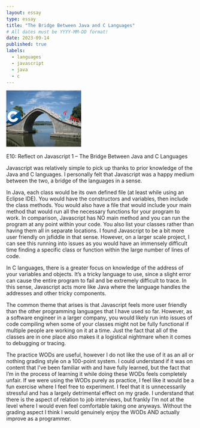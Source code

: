 ```yaml
---
layout: essay
type: essay
title: "The Bridge Between Java and C Languages"
# All dates must be YYYY-MM-DD format!
date: 2023-09-14
published: true
labels:
  - languages
  - javascript
  - java
  - c
---
```


<img width="200px" class="rounded float-start pe-4" src="../img/bridgeimg.jpg">

E10: Reflect on Javascript 1 – The Bridge Between Java and C Languages

Javascript was relatively simple to pick up thanks to prior knowledge of the Java and C languages. I personally felt that Javascript was a happy medium between the two, a bridge of the languages in a sense. 

In Java, each class would be its own defined file (at least while using an Eclipse IDE). You would have the constructors and variables, then include the class methods. You would also have a file that would include your main method that would run all the necessary functions for your program to work. In comparison, Javascript has NO main method and you can run the program at any point within your code. You also list your classes rather than having them all in separate locations. I found Javascript to be a bit more user friendly on jsfiddle in that sense. However, on a larger scale project, I can see this running into issues as you would have an immensely difficult time finding a specific class or function within the large number of lines of code.

In C languages, there is a greater focus on knowledge of the address of your variables and objects. It’s a tricky language to use, since a slight error can cause the entire program to fail and be extremely difficult to trace. In this sense, Javascript acts more like Java where the language handles the addresses and other tricky components. 

The common theme that arises is that Javascript feels more user friendly than the other programming languages that I have used so far. However, as a software engineer in a larger company, you would likely run into issues of code compiling when some of your classes might not be fully functional if multiple people are working on it at a time. Just the fact that all of the classes are in one place also makes it a logistical nightmare when it comes to debugging or tracing.

The practice WODs are useful, however I do not like the use of it as an all or nothing grading style on a 100-point system. I could understand if it was on content that I’ve been familiar with and have fully learned, but the fact that I’m in the process of learning it while doing these WODs feels completely unfair. If we were using the WODs purely as practice, I feel like it would be a fun exercise where I feel free to experiment. I feel that it is unnecessarily stressful and has a largely detrimental effect on my grade. I understand that there is the aspect of relation to job interviews, but frankly I’m not at the level where I would even feel comfortable taking one anyways. Without the grading aspect I think I would genuinely enjoy the WODs AND actually improve as a programmer.
